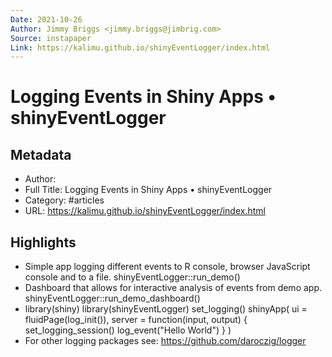 ```yaml
---
Date: 2021-10-26
Author: Jimmy Briggs <jimmy.briggs@jimbrig.com>
Source: instapaper
Link: https://kalimu.github.io/shinyEventLogger/index.html
---
```

# Logging Events in Shiny Apps • shinyEventLogger

## Metadata
- Author: 
- Full Title: Logging Events in Shiny Apps • shinyEventLogger
- Category: #articles
- URL: https://kalimu.github.io/shinyEventLogger/index.html

## Highlights
- Simple app logging different events to R console, browser JavaScript console and to a file.
  shinyEventLogger::run_demo()
- Dashboard that allows for interactive analysis of events from demo app.
  shinyEventLogger::run_demo_dashboard()
- library(shiny)
  library(shinyEventLogger)
  set_logging()
  shinyApp(
  ui = fluidPage(log_init()),
  server = function(input, output) {
  set_logging_session()
  log_event("Hello World")
  }
  )
- For other logging packages see: https://github.com/daroczig/logger
